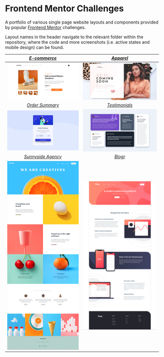 # Frontend Mentor Challenges

A portfolio of various single page website layouts and components provided by popular [Frontend Mentor](https://www.frontendmentor.io/) challenges.

Layout names in the header navigate to the relevant folder within the repository, where the code and more screenshots (i.e. active states and mobile design) can be found.

|       [_E-commerce_](https://github.com/daniel-jurkiewicz/frontend-mentor-layouts/tree/main/01-ecommerce-layout)        |       [_Apparel_](https://github.com/daniel-jurkiewicz/frontend-mentor-layouts/tree/main/02-apparel-layout)        |
| :---------------------------------------------------------------------------------------------------------------------: | :----------------------------------------------------------------------------------------------------------------: |
|                            ![Screen 1](01-ecommerce-layout/screenshots/desktop-preview.png)                             |                           ![Screen 2](02-apparel-layout/screenshots/desktop-preview.png)                           |
|  [_Order Summary_](https://github.com/daniel-jurkiewicz/frontend-mentor-layouts/tree/main/03-order-summary-component)   | [_Testimonials_](https://github.com/daniel-jurkiewicz/frontend-mentor-layouts/tree/main/06-testimonials-component) |
|                         ![Screen 5](03-order-summary-component/screenshots/desktop-preview.png)                         |                       ![Screen 6](06-testimonials-component/screenshots/desktop-preview.png)                       |
| [_Sunnyside Agency_](https://github.com/daniel-jurkiewicz/frontend-mentor-layouts/tree/main/05-sunnyside-agency-layout) |         [_Blogr_](https://github.com/daniel-jurkiewicz/frontend-mentor-layouts/tree/main/04-blogr-layout)          |
|                         ![Screen 3](05-sunnyside-agency-layout/screenshots/desktop-preview.png)                         |                            ![Screen 4](04-blogr-layout/screenshots/desktop-preview.png)                            |
